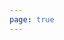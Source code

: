 ```yaml
---
page: true
---
```


<script setup>
import picture17 from './components/picture17.vue'
</script>

<picture17 />
